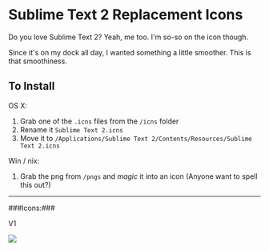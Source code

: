 Sublime Text 2 Replacement Icons
==================

Do you love Sublime Text 2? Yeah, me too. I'm so-so on the icon though.

Since it's on my dock all day, I wanted something a little smoother. This is that smoothiness.

## To Install ##

OS X: 

1. Grab one of the `.icns` files from the `/icns` folder
2. Rename it `Sublime Text 2.icns`
3. Move it to `/Applications/Sublime Text 2/Contents/Resources/Sublime Text 2.icns`

Win / nix:

1. Grab the png from `/pngs` and _magic_ it into an icon (Anyone want to spell this out?)

---

###Icons:###

V1

<img src="https://github.com/tw12lve/sublimetext2-icons/raw/master/pngs/v1.png">